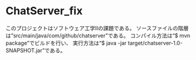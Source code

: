 # ChatServer_fix
このプロジェクトはソフトウェア工学Ⅱの課題である。
ソースファイルの階層は”src/main/java/com/github/chatserver”である。
コンパイル方法は“$ mvn package”でビルドを行い、
実行方法は“$ java -jar target/chatserver-1.0-SNAPSHOT.jar”である。
